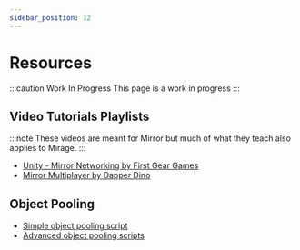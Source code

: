 ```yaml
---
sidebar_position: 12
---
```

# Resources

:::caution Work In Progress
This page is a work in progress
:::

## Video Tutorials Playlists

:::note
These videos are meant for Mirror but much of what they teach also applies to Mirage.
:::

- [Unity - Mirror Networking by First Gear Games](https://www.youtube.com/playlist?list=PLkx8oFug638oBYF5EOwsSS-gOVBXj1dkP)
- [Mirror Multiplayer by Dapper Dino](https://www.youtube.com/playlist?list=PLS6sInD7ThM1aUDj8lZrF4b4lpvejB2uB)

## Object Pooling

- [Simple object pooling script](https://gist.github.com/James-Frowen/46ca5e8fd76d62527be7b958ca8dbaf1)
- [Advanced object pooling scripts](https://gist.github.com/James-Frowen/c2ab4cdc96165298518bd2db0781bbe6)

